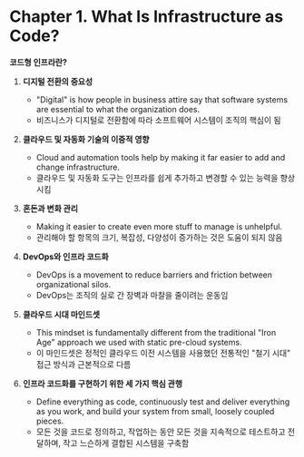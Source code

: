 # Chapter 1. What Is Infrastructure as Code?

**코드형 인프라란?**

1. **디지털 전환의 중요성**

    - "Digital" is how people in business attire say that software systems are essential to what the organization does.
    - 비즈니스가 디지털로 전환함에 따라 소프트웨어 시스템이 조직의 핵심이 됨

2. **클라우드 및 자동화 기술의 이중적 영향**

    - Cloud and automation tools help by making it far easier to add and change infrastructure.
    - 클라우드 및 자동화 도구는 인프라를 쉽게 추가하고 변경할 수 있는 능력을 향상시킴

3. **혼돈과 변화 관리**

    - Making it easier to create even more stuff to manage is unhelpful.
    - 관리해야 할 항목의 크기, 복잡성, 다양성이 증가하는 것은 도움이 되지 않음

4. **DevOps와 인프라 코드화**

    - DevOps is a movement to reduce barriers and friction between organizational silos.
    - DevOps는 조직의 실로 간 장벽과 마찰을 줄이려는 운동임

5. **클라우드 시대 마인드셋**

    - This mindset is fundamentally different from the traditional "Iron Age" approach we used with static pre-cloud systems.
    - 이 마인드셋은 정적인 클라우드 이전 시스템을 사용했던 전통적인 "철기 시대" 접근 방식과 근본적으로 다름

6. **인프라 코드화를 구현하기 위한 세 가지 핵심 관행**
    - Define everything as code, continuously test and deliver everything as you work, and build your system from small, loosely coupled pieces.
    - 모든 것을 코드로 정의하고, 작업하는 동안 모든 것을 지속적으로 테스트하고 전달하며, 작고 느슨하게 결합된 시스템을 구축함
